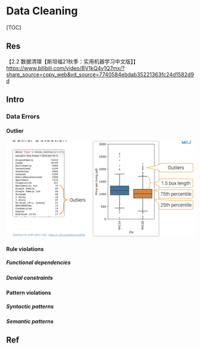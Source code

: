 # Data Cleaning

[TOC]



## Res

【2.2 数据清理【斯坦福21秋季：实用机器学习中文版】】 https://www.bilibili.com/video/BV1kQ4y1Q7mx/?share_source=copy_web&vd_source=7740584ebdab35221363fc24d1582d9d



## Intro
### Data Errors
#### Outlier

![](../../../../../../../Assets/Pics/Screenshot%202023-01-31%20at%204.55.14%20PM.png)


#### Rule violations
##### Functional dependencies

##### Denial constraints


#### Pattern violations
##### Syntactic patterns


##### Semantic patterns



## Ref

